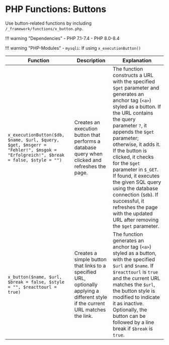 # PHP Functions: Buttons

Use button-related functions by including `/_framework/functions/x_button.php`.

!!! warning "Dependencies"
	- PHP 7.1-7.4
	- PHP 8.0-8.4
	
!!! warning "PHP-Modules"
	- `mysqli`: If using `x_executionButton()` 


| **Function**                    | **Description**                                                                                                                                                                                                                                                                                                                                                                             | **Explanation**                                                                                                                                                                                                                                                                                                                                                                                                                                                                                                  |
|---------------------------------|---------------------------------------------------------------------------------------------------------------------------------------------------------------------------------------------------------------------------------------------------------------------------------------------------------------------------------------------------------------------------------------------|------------------------------------------------------------------------------------------------------------------------------------------------------------------------------------------------------------------------------------------------------------------------------------------------------------------------------------------------------------------------------------------------------------------------------------------------------------------------------------------------------------------|
| `x_executionButton($db, $name, $url, $query, $get, $msgerr = "Fehler!", $msgok = "Erfolgreich!", $break = false, $style = "")` | Creates an execution button that performs a database query when clicked and refreshes the page.                                                                                                                                                                                                                                                                                          | The function constructs a URL with the specified `$get` parameter and generates an anchor tag (`<a>`) styled as a button. If the URL contains the query parameter `?`, it appends the `$get` parameter; otherwise, it adds it. If the button is clicked, it checks for the `$get` parameter in `$_GET`. If found, it executes the given SQL query using the database connection (`$db`). If successful, it refreshes the page with the updated URL after removing the `$get` parameter. |
| `x_button($name, $url, $break = false, $style = "", $reacttourl = true)`                 | Creates a simple button that links to a specified URL, optionally applying a different style if the current URL matches the link.                                                                                                                                                                                                                                                       | The function generates an anchor tag (`<a>`) styled as a button, with the specified `$url` and `$name`. If `$reacttourl` is `true` and the current URL matches the `$url`, the button style is modified to indicate it as inactive. Optionally, the button can be followed by a line break if `$break` is `true`.                                                                                                                                                                                                                         |